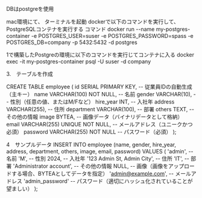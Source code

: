 DBはpostgreを使用

mac環境にて、
ターミナルを起動
dockerで以下のコマンドを実行して、PostgreSQLコンテナを実行する コマンド
docker run --name my-postgres-container -e POSTGRES_USER=suser -e POSTGRES_PASSWORD=spass -e POSTGRES_DB=company -p 5432:5432 -d postgres

1で構築したPostgreの環境に以下のコマンドを実行じてコンテナに入る
docker exec -it my-postgres-container psql -U suser -d company

3.　テーブルを作成

CREATE TABLE employee (
    id SERIAL PRIMARY KEY,  -- 従業員IDの自動生成（主キー）
    name VARCHAR(100) NOT NULL,  -- 名前
    gender VARCHAR(10),  -- 性別（任意の値、またはM/Fなど）
    hire_year INT,  -- 入社年
    address VARCHAR(255),  -- 住所
    department VARCHAR(100),  -- 部署
    others TEXT,  -- その他の情報
    image BYTEA,  -- 画像データ（バイナリデータとして格納）
    email VARCHAR(255) UNIQUE NOT NULL,  -- メールアドレス（ユニークかつ必須）
    password VARCHAR(255) NOT NULL  -- パスワード（必須）
);

4　サンプルデータ
INSERT INTO employee (name, gender, hire_year, address, department, others, image, email, password)
VALUES (
    'admin',  -- 名前
    'M',  -- 性別
    2024,  -- 入社年
    '123 Admin St, Admin City',  -- 住所
    'IT',  -- 部署
    'Administrator account',  -- その他の情報
    NULL,  -- 画像（画像をアップロードする場合、BYTEAとしてデータを指定）
    'admin@example.com',  -- メールアドレス
    'admin_password'  -- パスワード（適切にハッシュ化されていることが望ましい）
);

